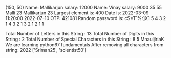 (150, 50)
Name: Mallikarjun salary: 12000
Name: Vinay salary: 9000
35
55
Malli 23
Mallikarjun 23
Largest element is: 400
Date is:  2022-03-09 11:20:00
2022-07-10
OTP: 421081
Random password is: cS=T`%r]X1
5 4 3 2 1 
4 3 2 1 
3 2 1 
2 1 
1 


Total Number of Letters in this String :   13
Total Number of Digits in this String :   2
Total Number of Special Characters in this String :   8
5
MnauljlriaK
We are learning python67 fundamentals
After removing all characters from string: 2022
['Sriman25', 'scientist50']
